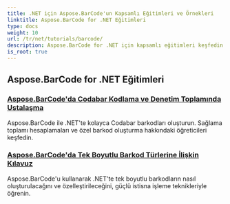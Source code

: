 ```yaml
---
title: .NET için Aspose.BarCode'un Kapsamlı Eğitimleri ve Örnekleri
linktitle: Aspose.BarCode for .NET Eğitimleri
type: docs
weight: 10
url: /tr/net/tutorials/barcode/
description: Aspose.BarCode for .NET için kapsamlı eğitimleri keşfedin. Ayrıntılı, adım adım kılavuzlarla barkodları oluşturmayı, özelleştirmeyi ve yönetmeyi öğrenin.
is_root: true
---
```


## Aspose.BarCode for .NET Eğitimleri
### [Aspose.BarCode'da Codabar Kodlama ve Denetim Toplamında Ustalaşma](./mastering-codabar-encoding-and-checksum/)
Aspose.BarCode ile .NET'te kolayca Codabar barkodları oluşturun. Sağlama toplamı hesaplamaları ve özel barkod oluşturma hakkındaki öğreticileri keşfedin.
### [Aspose.BarCode'da Tek Boyutlu Barkod Türlerine İlişkin Kılavuz](./guide-one-dimensional-barcode-types/)
Aspose.BarCode'u kullanarak .NET'te tek boyutlu barkodların nasıl oluşturulacağını ve özelleştirileceğini, güçlü istisna işleme teknikleriyle öğrenin.